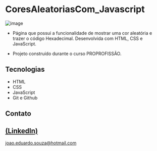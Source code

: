 # CoresAleatoriasCom_Javascript

![image](https://github.com/JoaoEduSB/CoresAleatoriasCom_Javascript/assets/146045770/ad3ca00f-6b42-441f-9437-7488a5915812)

 - Página que possui a funcionalidade de mostrar uma cor aleatória e trazer o código Hexadecimal. Desenvolvida com HTML, CSS e JavaScript.

 - Projeto construído durante o curso PROPROFISSÃO.

## Tecnologias

- HTML
- CSS
- JavaScript
- Git e Github

## Contato
[(LinkedIn)](https://www.linkedin.com/in/joaoedusb/)
-----
joao.eduardo.souza@hotmail.com
